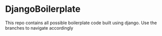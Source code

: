 # DjangoBoilerplate
This repo contains all possible boilerplate code built using django. Use the branches to navigate accordingly
